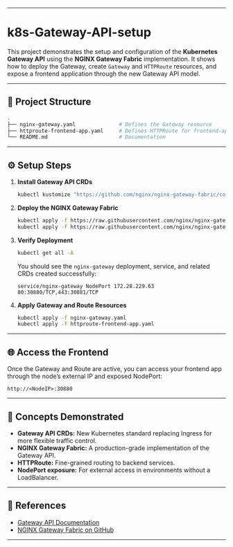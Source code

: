 
---

# k8s-Gateway-API-setup

This project demonstrates the setup and configuration of the **Kubernetes Gateway API** using the **NGINX Gateway Fabric** implementation.
It shows how to deploy the Gateway, create `Gateway` and `HTTPRoute` resources, and expose a frontend application through the new Gateway API model.

---

## 🧱 Project Structure

```bash
.
├── nginx-gateway.yaml              # Defines the Gateway resource
├── httproute-frontend-app.yaml     # Defines HTTPRoute for frontend-app service
└── README.md                       # Documentation
```

---

## ⚙️ Setup Steps

1. **Install Gateway API CRDs**

   ```bash
   kubectl kustomize "https://github.com/nginx/nginx-gateway-fabric/config/crd/gateway-api/standard?ref=v1.5.1" | kubectl apply -f -
   ```

2. **Deploy the NGINX Gateway Fabric**

   ```bash
   kubectl apply -f https://raw.githubusercontent.com/nginx/nginx-gateway-fabric/v1.6.1/deploy/crds.yaml
   kubectl apply -f https://raw.githubusercontent.com/nginx/nginx-gateway-fabric/v1.6.1/deploy/nodeport/deploy.yaml
   ```

3. **Verify Deployment**

   ```bash
   kubectl get all -A
   ```

   You should see the `nginx-gateway` deployment, service, and related CRDs created successfully:

   ```
   service/nginx-gateway NodePort 172.28.229.63  80:30880/TCP,443:30881/TCP
   ```

4. **Apply Gateway and Route Resources**

   ```bash
   kubectl apply -f nginx-gateway.yaml
   kubectl apply -f httproute-frontend-app.yaml
   ```

---

## 🌐 Access the Frontend

Once the Gateway and Route are active, you can access your frontend app through the node’s external IP and exposed NodePort:

```
http://<NodeIP>:30880
```

---

## 🧩 Concepts Demonstrated

* **Gateway API CRDs:** New Kubernetes standard replacing Ingress for more flexible traffic control.
* **NGINX Gateway Fabric:** A production-grade implementation of the Gateway API.
* **HTTPRoute:** Fine-grained routing to backend services.
* **NodePort exposure:** For external access in environments without a LoadBalancer.

---

## 📘 References

* [Gateway API Documentation](https://gateway-api.sigs.k8s.io/)
* [NGINX Gateway Fabric on GitHub](https://github.com/nginx/nginx-gateway-fabric)

---


